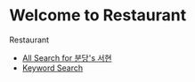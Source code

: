 Welcome to Restaurant
==============

Restaurant<br>
* [All Search for 분당's 서현](https://github.com/websharei/restaurant/issues?q=is%3Aissue+is%3Aopen+label%3A%EC%84%9C%ED%98%84)
* [Keyword Search](https://github.com/websharei/restaurant/labels)
